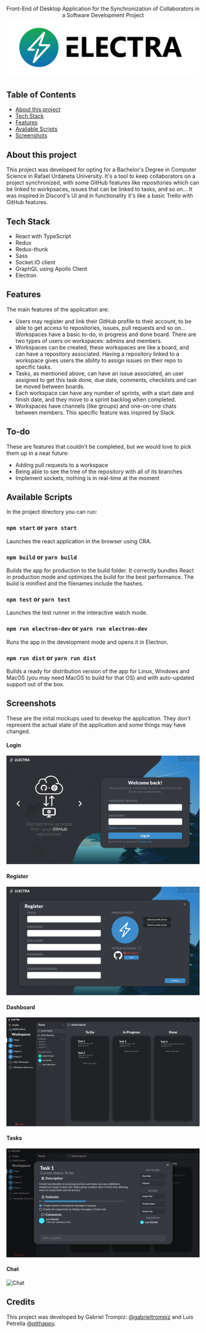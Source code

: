 <br />
<p align='center'>
  Front-End of Desktop Application for the Synchronization of Collaborators in a Software Development Project
  <br />
  <img src='https://raw.githubusercontent.com/gabrieltrompiz/electra-front/master/screenshots/power-with-name.png' alt='logo' />
</p>

## Table of Contents
* [About this project](#about-this-project)
* [Tech Stack](#teck-stack)
* [Features](#features)
* [Avaliable Scripts](#available-scripts)
* [Screenshots](#screenshots)

## About this project
This project was developed for opting for a Bachelor's Degree in Computer Science in Rafael Urdaneta University. It's a tool to keep collaborators on a project synchronized, with some GitHub features like repositories which can be linked to workpsaces, issues that can be linked to tasks, and so on... It was inspired in Discord's UI and in functionality it's like a basic Trello with GitHub features.

## Tech Stack
* React with TypeScript
* Redux
* Redux-thunk
* Sass
* Socket.IO client
* GraphQL using Apollo Client
* Electron

## Features
The main features of the application are:
* Users may register and link their GitHub profile to their account, to be able to get access to repositories, issues, pull requests and so on... Workspaces have a basic to-do, in progress and done board. There are two types of users on workspaces: admins and members.
* Workspaces can be created, these workspaces are like a board, and can have a repository associated. Having a repository linked to a workspace gives users the ability to assign issues on their repo to specific tasks.
* Tasks, as mentioned above, can have an issue associated, an user assigned to get this task done, due date, comments, checklists and can be moved between boards.
* Each workspace can have any number of sprints, with a start date and finish date, and they move to a sprint backlog when completed.
* Workspaces have channels (like groups) and one-on-one chats between members. This specific feature was inspired by Slack.

## To-do
These are features that couldn't be completed, but we would love to pick them up in a near future:
* Adding pull requests to a workspace
* Being able to see the tree of the repository with all of its branches
* Implement sockets, nothing is in real-time at the moment

## Available Scripts
In the project directory you can run:

### `npm start` or `yarn start`
Launches the react application in the browser using CRA.

### `npm build` or `yarn build`
Builds the app for production to the build folder.
It correctly bundles React in production mode and optimizes the build for the best performance.
The build is minified and the filenames include the hashes.

### `npm test` or `yarn test`
Launches the test runner in the interactive watch mode.

### `npm run electron-dev` or `yarn run electron-dev`
Runs the app in the development mode and opens it in Electron.


### `npm run dist` or `yarn run dist`
Builds a ready for distribution version of the app for Linux, Windows and MacOS (you may need MacOS to build for that OS) and with auto-updated support out of the box.

## Screenshots
These are the inital mockups used to develop the application. They don't represent the actual state of the application and some things may have changed.

#### Login
![Login](https://raw.githubusercontent.com/gabrieltrompiz/electra-front/master/screenshots/login.png)

#### Register
![Register](https://raw.githubusercontent.com/gabrieltrompiz/electra-front/master/screenshots/register.png)

#### Dashboard
![Dashboard](https://raw.githubusercontent.com/gabrieltrompiz/electra-front/master/screenshots/dashboard.png)

#### Tasks
![Tasks](https://raw.githubusercontent.com/gabrieltrompiz/electra-front/master/screenshots/task.png)

#### Chat
![Chat](https://raw.githubusercontent.com/gabrieltrompiz/electra-front/master/screenshots/chat.png)

## Credits
This project was developed by Gabriel Trompiz: [@gabrieltrompiz](https://github.com/gabrieltrompiz) and Luis Petrella [@ptthappy](https://github.com/ptthappy).